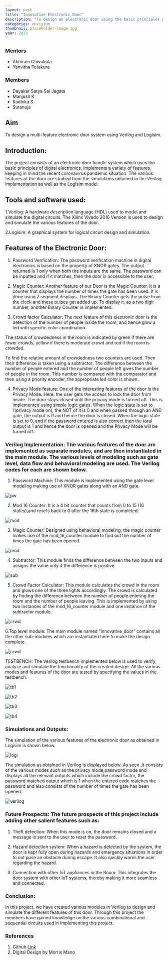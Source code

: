 ```yaml
---
layout: post
title: "Innovative Electronic Door"
description: "To design an electronic door using the basic principles of digital electronics, implementing a variety of features."
categories: envision
thumbnail: placeholder-image.jpg
year: 2023
---
```



### Mentors

- Abhiram Chivukula
- Yanvitha Totakura

### Members

- Dayakar Satya Sai Jagata 
- Manjush K
- Radhika S
- Sutanuja 


## Aim

To design a multi-feature electronic door system using Verilog and Logisim.

## Introduction:

The project consists of an electronic door handle system which uses the basic principles of digital electronics, implements a variety of features, keeping in mind the recent coronavirus pandemic situation. The various features of the door are studied from the simulations obtained in the Verilog implementation as well as the Logisim model.


## Tools and software used:

1.Verilog: A hardware description language (HDL) used to model and simulate the digital circuits. The Xilinx Vivado 2016 Version is used to design and simulate the various features of the door.

2.Logisim: A graphical system for logical circuit design and simulation.

## Features of the Electronic Door:

1. Password Verification: The password verification machine in digital electronics is based on the property of XNOR gates. The output returned is 1 only when both the inputs are the same. The password can be inputted and if it matches, then the door is accessible to the user.

2. Magic Counter: Another feature of our Door is the Magic Counter. It is a counter that displays the number of times the gate has been used. It is done using 7 segment displays. The Binary Counter gets the pulse from the clock and these pulses get added up. To display it, as a two digit number, another Binary Counter is implemented.

3. Crowd factor Calculator: The next feature of this electronic door is the detection of the number of people inside the room, and hence glow a led with specific color coordination. 

The status of crowdedness in the room is indicated by green if there are fewer crowds, yellow if there is moderate crowd and red if the room is crowded.

To find the relative amount of crowdedness two counters are used.
Then their difference is taken using a subtractor. The difference between the number of people entered and the number of people left gives the number of people in the room. This number is compared with the comparator and then using a priority encoder, the appropriate led color is shown.


4. Privacy Mode feature: One of the interesting features of the door is the Privacy Mode. Here, the user gets the access to lock the door from inside. The door stays closed until the privacy mode is turned off. This is implemented using simple logic gates. When the logic state is set to 1(privacy mode on), the NOT of it is 0 and when passed through an AND gate, the output is 0 and hence the door is closed. When the logic state is set to 0, and if the password entered is also correct then the total output is 1 and hence the door is opened and the Privacy Mode will be turned off.


### Verilog Implementation: The various features of the door are implemented as separate modules, and are then instantiated in the main module. The various levels of modeling such as gate level, data flow and behavioral modeling are used. The Verilog codes for each are shown below.
 
1. Password Machine: This module is implemented using the gate level modeling making use of XNOR gates along with an AND gate.

![pw](https://github.com/yanvithat/D05/blob/main/password_module.jpg?raw=true)
  
2. Mod 16 Counter: It is a 4 bit counter that counts from 0 to 15 (16 states),and resets back to 0 after the 16th state is completed.

![mod](https://github.com/yanvithat/D05/blob/main/mod_16_counter.jpg?raw=true)


3. Magic Counter: Designed using behavioral modeling, the magic counter makes use of the mod_16_counter module to find out the number of times the gate has been opened.

![mod](https://github.com/yanvithat/D05/blob/main/magic_counter.jpg?raw=true)


4. Subtractor: This module finds the difference between the two inputs and assigns the value only if the difference is positive.

![sub](https://github.com/yanvithat/D05/blob/main/subtractor_module.jpg?raw=true)

5. Crowd Factor Calculator: This module calculates the crowd in the room and glows one of the three lights accordingly. The crowd is calculated by finding the difference between the number of people entering the room and the number of people leaving. This is implemented by using two instances of the mod_16_counter  module and one instance of the subtractor module.

![crwd](https://github.com/yanvithat/D05/blob/main/crowd_factor.jpg?raw=true)

6.Top level module: The main module named “innovative_door” contains all the other sub-modules which are instantiated here to make the design complete.

![crwd](https://github.com/yanvithat/D05/blob/main/Main_module.jpg?raw=true)


TESTBENCH: The Verilog testbench implemented below is used to verify, analyze and simulate the functionality of the created design. All the various modes and features of the door are tested by specifying the values in the testbench.

![tb1](https://github.com/yanvithat/D05/blob/main/testbench_1.jpg?raw=true)

![tb2](https://github.com/yanvithat/D05/blob/main/testbench_2.jpg?raw=true)

![tb3](https://github.com/yanvithat/D05/blob/main/testbench_3.jpg?raw=true)

![tb4](https://github.com/yanvithat/D05/blob/main/testbench_4.jpg?raw=true)


### Simulations and Outputs:

The simulation of the various features of the electronic door as obtained in Logisim is shown below.

![logi](https://github.com/yanvithat/D05/blob/main/Logisim_electronic_door.jpg?raw=true)

The simulation as obtained in Verilog is displayed below. As seen ,it consists of the various modes such as the privacy mode,password mode and displays all the relevant outputs which include the crowd factor, the password matched output which is 1 when the entered code matches the password and also consists of the number of times the gate has been opened.

![verilog](https://github.com/yanvithat/D05/blob/main/Verilog_electronic_door.jpg?raw=true)


### Future Prospects: The future prospects of this project include adding other salient features such as:

1. Theft detection:  When this mode is on, the door remains closed and a message is sent to the user to reset the password.

2. Hazard detection system: When a hazard is detected by the system, the door is kept fully open during hazards and emergency situations in order to not pose an obstacle during escape. It also quickly warns the user regarding the hazard. 

3. Connection with other IoT appliances in the Room: This integrates the door system with other IoT systems, thereby making it more seamless and connected.


### Conclusion: 
In this project, we have created various modules in Verilog to design and simulate the different features of this door. Through this project the members have gained knowledge on the various combinational and sequential circuits used in implementing this project.


### References

1. Github [Link]( https://github.com/ayush-agarwal-0502/Innovative-Electronic-Door/tree/main)
2. Digital Design by Morris Mano
